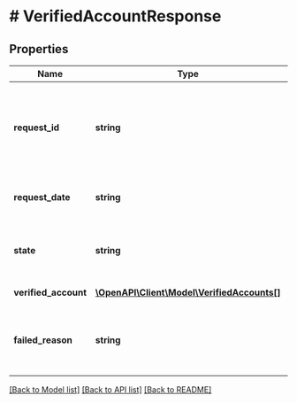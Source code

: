# # VerifiedAccountResponse

## Properties

Name | Type | Description | Notes
------------ | ------------- | ------------- | -------------
**request_id** | **string** | The unique identifier for the verification request that returns contextual data | [optional] [readonly]
**request_date** | **string** | The date of the verification request | [optional] [readonly]
**state** | **string** | The overall status of the verification request | [optional] [readonly]
**verified_account** | [**\OpenAPI\Client\Model\VerifiedAccounts[]**](VerifiedAccounts.md) |  | [optional] [readonly]
**failed_reason** | **string** | The reason for the failure of the verification request | [optional] [readonly]

[[Back to Model list]](../../README.md#models) [[Back to API list]](../../README.md#endpoints) [[Back to README]](../../README.md)
